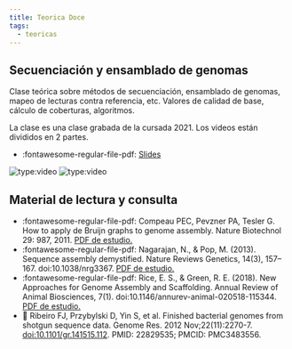 ```yaml
---
title: Teorica Doce
tags: 
  - teoricas
---
```


## Secuenciación y ensamblado de genomas 
 Clase teórica sobre métodos de secuenciación, ensamblado de genomas, mapeo de lecturas contra referencia, etc. Valores de calidad de base, cálculo de coberturas, algoritmos.

 La clase es una clase grabada de la cursada 2021. Los videos están divididos en 2 partes. 

 * :fontawesome-regular-file-pdf: [Slides](genomeSequencingAssemblyReadMapping2021.pdf) 
 
 ![type:video](https://www.youtube.com/embed/eRglCoG811M) 
 ![type:video](https://www.youtube.com/embed/QtTQVbGhgJo)

## Material de lectura y consulta

  * :fontawesome-regular-file-pdf: Compeau PEC, Pevzner PA, Tesler G. How to apply de Bruijn graphs to genome assembly. Nature Biotechnol 29: 987, 2011. [PDF de estudio.](compeau_11_debruijn.pdf)
  * :fontawesome-regular-file-pdf: Nagarajan, N., & Pop, M. (2013). Sequence assembly demystified. Nature Reviews Genetics, 14(3), 157–167. doi:10.1038/nrg3367. [PDF de estudio.](nagarajan2013.pdf)
  * :fontawesome-regular-file-pdf: Rice, E. S., & Green, R. E. (2018). New Approaches for Genome Assembly and Scaffolding. Annual Review of Animal Biosciences, 7(1). doi:10.1146/annurev-animal-020518-115344. [PDF de estudio.](rice2018.pdf)
  * :paperclip: Ribeiro FJ, Przybylski D, Yin S, et al. Finished bacterial genomes from shotgun sequence data. Genome Res. 2012 Nov;22(11):2270-7. [doi:10.1101/gr.141515.112](https://doi.org/10.1101/gr.141515.112). PMID: 22829535; PMCID: PMC3483556.
  
